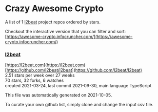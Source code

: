 # Crazy Awesome Crypto
A list of 1 [l2beat](https://github.com/l2beat) project repos ordered by stars.  

Checkout the interactive version that you can filter and sort: 
[https://awesome-crypto.infocruncher.com/](https://awesome-crypto.infocruncher.com/)  


### [l2beat](https://github.com/l2beat/l2beat)  
  
[https://l2beat.com](https://l2beat.com)  
[https://github.com/l2beat/l2beat](https://github.com/l2beat/l2beat)  
2.51 stars per week over 27 weeks  
70 stars, 32 forks, 6 watches  
created 2021-03-24, last commit 2021-09-30, main language TypeScript  


This file was automatically generated on 2021-10-05.  

To curate your own github list, simply clone and change the input csv file.  